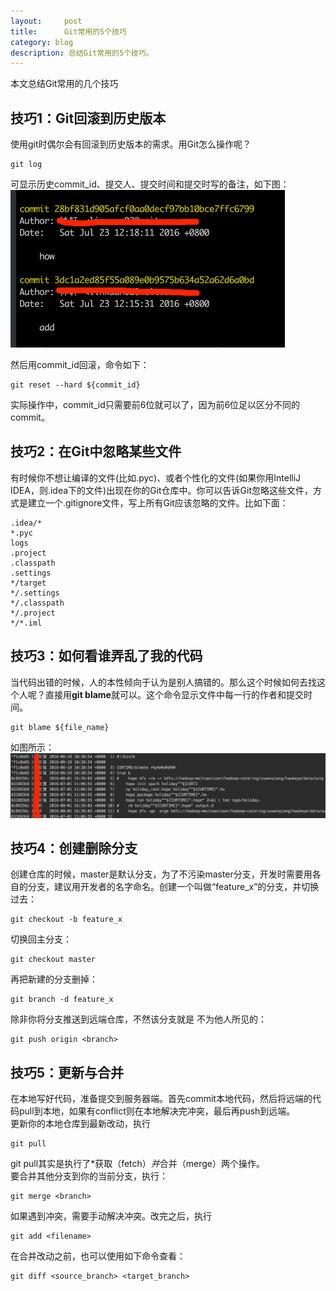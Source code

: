 ```yaml
---
layout:     post
title:      Git常用的5个技巧
category: blog
description: 总结Git常用的5个技巧。
---
```


本文总结Git常用的几个技巧

## 技巧1：Git回滚到历史版本   

使用git时偶尔会有回滚到历史版本的需求。用Git怎么操作呢？

    git log
可显示历史commit_id、提交人、提交时间和提交时写的备注，如下图：   
![gitlog](../images/gitskillscollection/gitlog.png)

然后用commit_id回滚，命令如下：

	git reset --hard ${commit_id}   
实际操作中，commit_id只需要前6位就可以了，因为前6位足以区分不同的commit。   

## 技巧2：在Git中忽略某些文件    

有时候你不想让编译的文件(比如.pyc)、或者个性化的文件(如果你用IntelliJ IDEA，则.idea下的文件)出现在你的Git仓库中。你可以告诉Git忽略这些文件，方式是建立一个.gitignore文件，写上所有Git应该忽略的文件。比如下面：

	.idea/*
	*.pyc
	logs
	.project
	.classpath
	.settings
	*/target
	*/.settings
	*/.classpath
	*/.project
	*/*.iml

## 技巧3：如何看谁弄乱了我的代码    

当代码出错的时候，人的本性倾向于认为是别人搞错的。那么这个时候如何去找这个人呢？直接用**git blame**就可以。这个命令显示文件中每一行的作者和提交时间。
	
	git blame ${file_name}
如图所示：
![gitblame](../images/gitskillscollection/gitblame.png)

## 技巧4：创建删除分支   

创建仓库的时候，master是默认分支，为了不污染master分支，开发时需要用各自的分支，建议用开发者的名字命名。创建一个叫做“feature_x”的分支，并切换过去：

	git checkout -b feature_x	
切换回主分支：

	git checkout master	
再把新建的分支删掉：

	git branch -d feature_x	
除非你将分支推送到远端仓库，不然该分支就是 不为他人所见的：

	git push origin <branch>   
			
## 技巧5：更新与合并    

在本地写好代码，准备提交到服务器端。首先commit本地代码，然后将远端的代码pull到本地，如果有conflict则在本地解决完冲突，最后再push到远端。   
更新你的本地仓库到最新改动，执行  

	git pull   
git pull其实是执行了*获取（fetch）*并*合并（merge）两个操作。    
要合并其他分支到你的当前分支，执行：    
	
	git merge <branch>   	
如果遇到冲突，需要手动解决冲突。改完之后，执行  
	
	git add <filename>   	
在合并改动之前，也可以使用如下命令查看：
	
	git diff <source_branch> <target_branch>
	